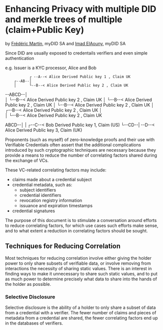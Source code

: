 # Enhancing Privacy with multiple DID and merkle trees of multiple (claim+Public Key) 

by  [Frédéric Martin](mailto:frederic.martin@mydid.com), myDID SA
and [Imad ElAouny](mailto:imad.elaouny@mydid.com), myDID SA

Since DID are usually exposed to credentails verifiers and even simple authentication

e.g. Issuer is a KYC processor, Alice and Bob

               ┌ --A--< Alice Derived Public key 1 , Claim UK
        ┌--AB--│     
        │      └--B--< Alice Derived Public key 2 , Claim UK
--ABCD--│      
        │      └--B--< Alice Derived Public key 2 , Claim UK
                │      └--B--< Alice Derived Public key 2 , Claim UK
                        │      └--B--< Alice Derived Public key 2 , Claim UK
        │      ┌--B--< Alice Derived Public key 2 , Claim UK
        │      
        │      └--B--< Alice Derived Public key 2 , Claim UK

  ABCD--│
        |        ┌--C--< Bob Derived Public key 1, Claim (US)
        └--CD--|
                 \--D--< Alice Derived Public key 3, Claim (UK)

  
Proponents (such as myself) of zero-knowledge proofs and their use with
Verifiable Credentials often assert that the additional complications introduced
by such cryptographic techniques are necessary because they provide a means to
reduce the number of correlating factors shared during the exchange of VCs.

These VC-related correlating factors may include:
- claims made about a credential subject
- credential metadata, such as: 
  - subject identifiers
  - credential identifiers
  - revocation registry information
  - issuance and expiration timestamps
- credential signatures

The purpose of this document is to stimulate a conversation around efforts to
reduce correlating factors, for which use cases such efforts make sense, and to
what extent a reduction in correlating factors should be sought.

## Techniques for Reducing Correlation
Most techniques for reducing correlation involve either giving the holder power
to only share subsets of verifiable data, or involve removing from interactions
the necessity of sharing static values. There is an interest in finding ways to
make it unnecessary to share such static values, and to put as much power to
determine precisely what data to share into the hands of the holder as possible.

### Selective Disclosure
Selective disclosure is the ability of a holder to only share a subset of data
from a credential with a verifier. The fewer number of claims and pieces of
metadata from a credential are shared, the fewer correlating factors end up in
the databases of verifiers.
